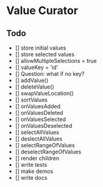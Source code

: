 # Value Curator

## Todo

- [] store initial values
- [] store selected values
- [] allowMultipleSelections = true
- [] valueKey = 'id'
- [] Question: what if no key?
- [] addValue()
- [] deleteValue()
- [] swapValueLocation()
- [] sortValues
- [] onValuesAdded
- [] onValuesDeleted
- [] onValuesSelected
- [] onValuesDeselected
- [] selectAllValues
- [] deslectAllValues
- [] selectRangeOfValues
- [] deselectRangeOfValues
- [] render children
- [] write tests
- [] make demos
- [] write docs
